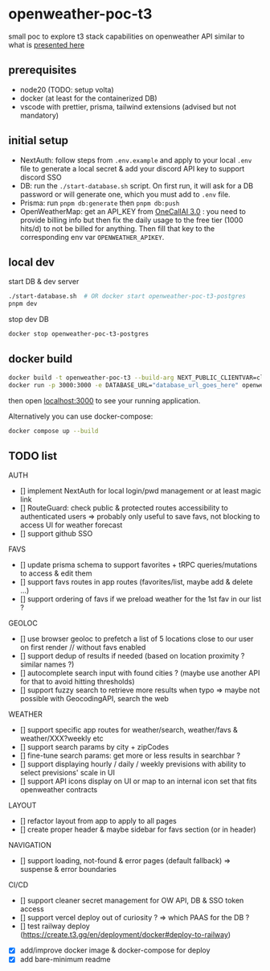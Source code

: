 # openweather-poc-t3

small poc to explore t3 stack capabilities on openweather API
similar to what is [presented here](https://theultimateapichallenge.com/challenges/weather-typescript-api)

## prerequisites

- node20 (TODO: setup volta)
- docker (at least for the containerized DB)
- vscode with prettier, prisma, tailwind extensions (advised but not mandatory)

## initial setup

- NextAuth: follow steps from `.env.example` and apply to your local `.env` file to generate a local secret & add your discord API key to support discord SSO
- DB: run the `./start-database.sh` script. On first run, it will ask for a DB password or will generate one, which you must add to `.env` file.
- Prisma: run `pnpm db:generate` then `pnpm db:push`
- OpenWeatherMap: get an API_KEY from [OneCallAI 3.0](https://openweathermap.org/api/one-call-3) : you need to provide billing info but then fix the daily usage to the free tier (1000 hits/d) to not be billed for anything. Then fill that key to the corresponding env var `OPENWEATHER_APIKEY`.

## local dev

start DB & dev server

```sh
./start-database.sh  # OR docker start openweather-poc-t3-postgres
pnpm dev
```

stop dev DB

```sh
docker stop openweather-poc-t3-postgres
```

## docker build

```bash
docker build -t openweather-poc-t3 --build-arg NEXT_PUBLIC_CLIENTVAR=clientvar .
docker run -p 3000:3000 -e DATABASE_URL="database_url_goes_here" openweather-poc-t3
```

then open <localhost:3000> to see your running application.

Alternatively you can use docker-compose:

```bash
docker compose up --build
```

## TODO list

AUTH

- [] implement NextAuth for local login/pwd management or at least magic link
- [] RouteGuard: check public & protected routes accessibility to authenticated users => probably only useful to save favs, not blocking to access UI for weather forecast
- [] support github SSO

FAVS

- [] update prisma schema to support favorites + tRPC queries/mutations to access & edit them
- [] support favs routes in app routes (favorites/list, maybe add & delete ...)
- [] support ordering of favs if we preload weather for the 1st fav in our list ?

GEOLOC

- [] use browser geoloc to prefetch a list of 5 locations close to our user on first render // without favs enabled
- [] support dedup of results if needed (based on location proximity ? similar names ?)
- [] autocomplete search input with found cities ? (maybe use another API for that to avoid hitting thresholds)
- [] support fuzzy search to retrieve more results when typo => maybe not possible with GeocodingAPI, search the web

WEATHER

- [] support specific app routes for weather/search, weather/favs & weather/XXX?weekly etc
- [] support search params by city + zipCodes
- [] fine-tune search params: get more or less results in searchbar ?
- [] support displaying hourly / daily / weekly previsions with ability to select previsions' scale in UI
- [] support API icons display on UI or map to an internal icon set that fits openweather contracts

LAYOUT

- [] refactor layout from app to apply to all pages
- [] create proper header & maybe sidebar for favs section (or in header)

NAVIGATION

- [] support loading, not-found & error pages (default fallback) => suspense & error boundaries

CI/CD

- [] support cleaner secret management for OW API, DB & SSO token access
- [] support vercel deploy out of curiosity ? => which PAAS for the DB ?
- [] test railway deploy (<https://create.t3.gg/en/deployment/docker#deploy-to-railway>)
- [X] add/improve docker image & docker-compose for deploy
- [X] add bare-minimum readme
